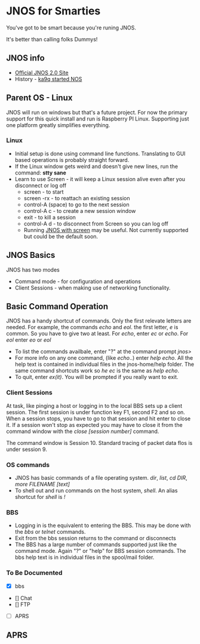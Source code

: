# JNOS for Smarties
You've got to be smart because you're runing JNOS.

It's better than calling folks Dummys!

## JNOS info
+ [Official JNOS 2.0 Site](https://www.langelaar.net/jnos2/)
+ History - [ka9q started NOS](https://www.ka9q.net/code/ka9qnos/)

## Parent OS - Linux
JNOS will run on windows but that's a future project.  For now the primary support for this quick install and run is Raspberry PI Linux.  Supporting just one platform greatly simplifies everything.

### Linux
+ Initial setup is done using command line functions.  Translating to GUI based operations is probably straight forward.
+ If the Linux window gets weird and doesn't give new lines, run the command: **stty sane**
+ Learn to use Screen - it will keep a Linux session alive even after you disconnect or log off
    + screen - to start
    + screen -rx  - to reattach an existing session
    + control-A (space) to go to the next session
    + control-A c - to create a new session window
    + exit - to kill a session
    + control-A d - to disconnect from Screen so you can log off
    + Running [JNOS with screen](http://packet-radio.net/jnos-start-with-screen/) may be useful.  Not currently supported but could be the default soon. 

## JNOS Basics

JNOS has two modes
+ Command mode - for configuration and operations
+ Client Sessions - when making use of networking functionality.

## Basic Command Operation
JNOS has a handy shortcut of commands.  Only the first relevate letters are needed.  For example, the commands *echo* and *eol*.
the first letter, *e* is common.   So you have to give two at least.  For *echo*, enter *ec* or *echo*.  For *eol* enter *eo* or *eol*

+ To list the commands availbale, enter "?" at the command prompt *jnos>*
+ For more info on any one command, (like *echo*..)  enter *help echo*.   All the help text is contained in individual files
in the jnos-home/help folder.  The same command shortcuts work so *he ec* is the same as *help echo*.
+ To quit, enter *ex(it)*.   You will be prompted if you really want to exit.

### Client Sessions

At task, like pinging a host or logging in to the local BBS sets up a client session.  The first session is under function key F1, second F2 and so on.   When a session stops, you have to go to that session and hit enter to close it.  If a session won't stop as expected you may have to close it from the command window with the  *close [session number]* command.

The command window is Session 10.   Standard tracing of packet data flos is under session 9.

### OS commands
+ JNOS has basic commands of a file operating system.  *dir*, *list*, *cd DIR*, *more FILENAME [text]*
+ To shell out and run commands on the host system, *shell*.  An alias shortcut for *shell* is *!*

### BBS 
+ Logging in is the equivalent to entering the BBS.  This may be done with the *bbs* or *telnet* commands.
+ Exit from the bbs session returns to the command or disconnects
+ The BBS has a large number of commands supported just like the command mode.  Again "?" or "help" for BBS session commands.  The
bbs help text is in individual files in the spool/mail folder.

### To Be Documented
- [x] bbs
- [] Chat
- [] FTP
- [ ] APRS

## APRS ##
